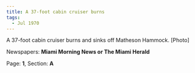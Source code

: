 ```yaml
---  
title: A 37-foot cabin cruiser burns  
tags:  
  - Jul 1970  
---  
```

  
A 37-foot cabin cruiser burns and sinks off Matheson Hammock. [Photo]  
  
Newspapers: **Miami Morning News or The Miami Herald**  
  
Page: **1**, Section: **A** 
